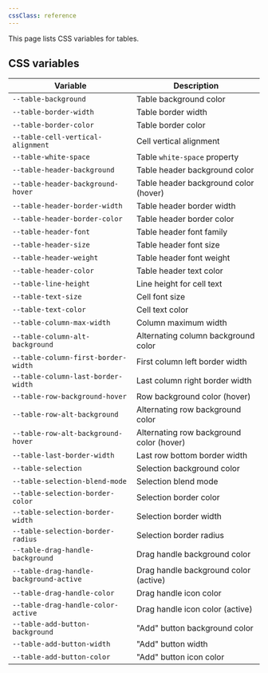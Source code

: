 ```yaml
---
cssClass: reference
---
```


This page lists CSS variables for tables.

## CSS variables

| Variable                                | Description                              |
| --------------------------------------- | ---------------------------------------- |
| `--table-background`                    | Table background color                   |
| `--table-border-width`                  | Table border width                       |
| `--table-border-color`                  | Table border color                       |
| `--table-cell-vertical-alignment`       | Cell vertical alignment                  |
| `--table-white-space`                   | Table `white-space` property             |
| `--table-header-background`             | Table header background color            |
| `--table-header-background-hover`       | Table header background color (hover)    |
| `--table-header-border-width`           | Table header border width                |
| `--table-header-border-color`           | Table header border color                |
| `--table-header-font`                   | Table header font family                 |
| `--table-header-size`                   | Table header font size                   |
| `--table-header-weight`                 | Table header font weight                 |
| `--table-header-color`                  | Table header text color                  |
| `--table-line-height`                   | Line height for cell text                |
| `--table-text-size`                     | Cell font size                           |
| `--table-text-color`                    | Cell text color                          |
| `--table-column-max-width`              | Column maximum width                     |
| `--table-column-alt-background`         | Alternating column background color      |
| `--table-column-first-border-width`     | First column left border width           |
| `--table-column-last-border-width`      | Last column right border width           |
| `--table-row-background-hover`          | Row background color (hover)             |
| `--table-row-alt-background`            | Alternating row background color         |
| `--table-row-alt-background-hover`      | Alternating row background color (hover) |
| `--table-last-border-width`             | Last row bottom border width             |
| `--table-selection`                     | Selection background color               |
| `--table-selection-blend-mode`          | Selection blend mode                     |
| `--table-selection-border-color`        | Selection border color                   |
| `--table-selection-border-width`        | Selection border width                   |
| `--table-selection-border-radius`       | Selection border radius                  |
| `--table-drag-handle-background`        | Drag handle background color             |
| `--table-drag-handle-background-active` | Drag handle background color (active)    |
| `--table-drag-handle-color`             | Drag handle icon color                   |
| `--table-drag-handle-color-active`      | Drag handle icon color (active)          |
| `--table-add-button-background`         | "Add" button background color            |
| `--table-add-button-width`              | "Add" button width                       |
| `--table-add-button-color`              | "Add" button icon color                  |

